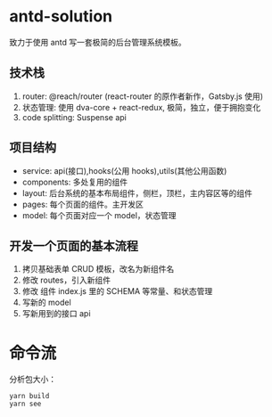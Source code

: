 # antd-solution

致力于使用 antd 写一套极简的后台管理系统模板。

## 技术栈

1. router: @reach/router (react-router 的原作者新作，Gatsby.js 使用)
2. 状态管理: 使用 dva-core + react-redux, 极简，独立，便于拥抱变化
3. code splitting: Suspense api

## 项目结构

- service: api(接口),hooks(公用 hooks),utils(其他公用函数)
- components: 多处复用的组件
- layout: 后台系统的基本布局组件，侧栏，顶栏，主内容区等的组件
- pages: 每个页面的组件。主开发区
- model: 每个页面对应一个 model，状态管理

## 开发一个页面的基本流程

1. 拷贝基础表单 CRUD 模板，改名为新组件名
2. 修改 routes，引入新组件
3. 修改 组件 index.js 里的 SCHEMA 等常量、和状态管理
4. 写新的 model
5. 写新用到的接口 api

# 命令流

分析包大小：

```
yarn build
yarn see
```
